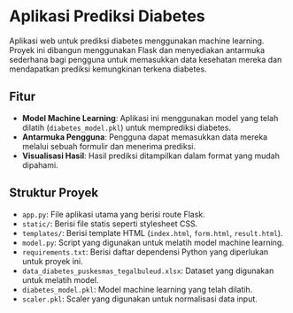 # Aplikasi Prediksi Diabetes

Aplikasi web untuk prediksi diabetes menggunakan machine learning. Proyek ini dibangun menggunakan Flask dan menyediakan antarmuka sederhana bagi pengguna untuk memasukkan data kesehatan mereka dan mendapatkan prediksi kemungkinan terkena diabetes.

## Fitur

- **Model Machine Learning**: Aplikasi ini menggunakan model yang telah dilatih (`diabetes_model.pkl`) untuk memprediksi diabetes.
- **Antarmuka Pengguna**: Pengguna dapat memasukkan data mereka melalui sebuah formulir dan menerima prediksi.
- **Visualisasi Hasil**: Hasil prediksi ditampilkan dalam format yang mudah dipahami.

## Struktur Proyek

- `app.py`: File aplikasi utama yang berisi route Flask.
- `static/`: Berisi file statis seperti stylesheet CSS.
- `templates/`: Berisi template HTML (`index.html`, `form.html`, `result.html`).
- `model.py`: Script yang digunakan untuk melatih model machine learning.
- `requirements.txt`: Berisi daftar dependensi Python yang diperlukan untuk proyek ini.
- `data_diabetes_puskesmas_tegalbuleud.xlsx`: Dataset yang digunakan untuk melatih model.
- `diabetes_model.pkl`: Model machine learning yang telah dilatih.
- `scaler.pkl`: Scaler yang digunakan untuk normalisasi data input.
